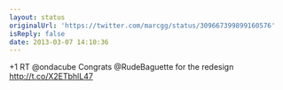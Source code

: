 ```yaml
---
layout: status
originalUrl: 'https://twitter.com/marcgg/status/309667399899160576'
isReply: false
date: 2013-03-07 14:10:36
---
```


+1 RT @ondacube Congrats @RudeBaguette for the redesign http://t.co/X2ETbhlL47
